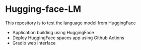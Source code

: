 # Hugging-face-LM
This repository is to test the language model from HuggingFace

* Application building using HuggingFace
* Deploy HuggingFace spaces app using Github Actions 
* Gradio web interface
